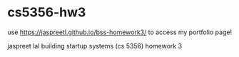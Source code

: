 # cs5356-hw3

use https://jaspreetl.github.io/bss-homework3/ to access my portfolio page! 

jaspreet lal
building startup systems (cs 5356)
homework 3
